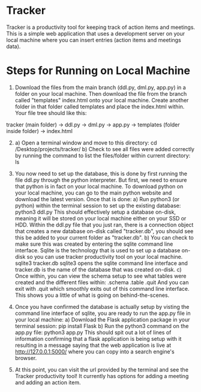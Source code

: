 # Tracker
Tracker is a productivity tool for keeping track of action items and meetings. This is a simple web application that uses a development server on your local machine where you can insert entries (action items and meetings data). 

# Steps for Running on Local Machine
1. Download the files from the main branch (ddl.py, dml.py, app.py) in a folder on your local machine. Then download the file from the branch called "templates" index.html onto your local machine. Create another folder in that folder called templates and place the index.html within. Your file tree should like this:

tracker (main folder)
  -> ddl.py
  -> dml.py
  -> app.py
  -> templates (folder inside folder)
        -> index.html

2. a) Open a terminal window and move to this directory:
      cd /Desktop/projects/tracker/
   b) Check to see all files were added correctly by running the command to list the files/folder within current directory:
      ls

3. You now need to set up the database, this is done by first running the file ddl.py through the python interpreter. But first, we need to ensure that python is in fact on your local machine. To download python on your local machine, you can go to the main python website and download the latest version. Once that is done:
   a) Run python3 (or python) within the terminal session to set up the existing database:
      python3 ddl.py
   This should effectively setup a database on-disk, meaning it will be stored on your local machine either on your SSD or HDD. Within the ddl.py file that you just ran, there is a connection object that creates a new database on-disk called "tracker.db", you should see this be added to your current folder as "tracker.db".
   b) You can check to make sure this was created by entering the sqlite command line interface. Sqlite is the technology that is used to set up a database on-disk so you can use tracker productivity tool on your local machine.
      sqlite3 tracker.db
    sqlite3 opens the sqlite command line interface and tracker.db is the name of the database that was created on-disk.
   c) Once within, you can view the schema setup to see what tables were created and the different files within:
      .schema
      .table
      .quit
     And you can exit with .quit which smoothly exits out of this command line interface. This shows you a little of what is going on behind-the-scenes.

4. Once you have confirmed the database is actually setup by visting the command line interface of sqlite, you are ready to run the app.py file in your local machine:
   a) Download the Flask application package in your terminal session:
      pip install Flask
   b) Run the python3 command on the app.py file:
      python3 app.py
   This should spit out a lot of lines of information confirming that a flask application is being setup with it resulting in a message saying that the web application is live at http://127.0.0.1:5000/ where you can copy into a search engine's browser.

5. At this point, you can visit the url provided by the terminal and see the Tracker productivity tool! It currently has options for adding a meeting and adding an action item.

        
